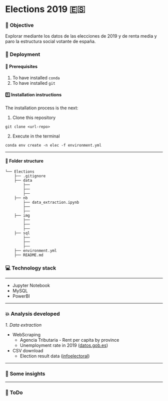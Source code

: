# Elections 2019 :es:
### :page_facing_up: **Objective**
Explorar mediante los datos de las elecciones de 2019 y de renta media y paro la estructura social votante de españa.


### :nut_and_bolt: **Deployment**
#### :key: Prerequisites
1. To have installed `conda`
2. To have installed `git`

#### :one: Installation instructions
The installation process is the next:
  1. Clone this repository
   
    git clone <url-repo>

  2. Execute in the terminal
   
    conda env create -n elec -f environment.yml

----
#### :file_folder: **Folder structure**
```
└── Elections
    ├── .gitignore
    ├── data
        ├── 
        ├── 
        ├──      
    ├── nb
        ├── data_extraction.ipynb
        ├── 
        ├──     
    ├── img
        ├── 
        ├── 
        ├──    
    ├── sql
        ├──
        ├── 
        ├──  
    ├── environment.yml
    ├── README.md   
```



### :computer: **Technology stack**
------
- Jupyter Notebook
- MySQL
- PowerBI


------
### :boom: **Analysis developed**
*1*. *Data extraction*
- WebScraping
    - Agencia Tributaria - Rent per capita by province
    - Unemployment rate in 2019 ([datos.gob.es](https://sede.sepe.gob.es/es/portaltrabaja/resources/sede/datos_abiertos/datos/Paro_por_municipios_2019_csv.csv))
- CSV download
    - Election result data ([infoelectoral](https://infoelectoral.interior.gob.es/opencms/es/elecciones-celebradas/area-de-descargas/))

----
### :pushpin: **Some insights**




---








### :shit: **ToDo**
